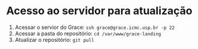 # Acesso ao servidor para atualização

1. Acessar o servior do Grace: `ssh grace@grace.icmc.usp.br -p 22`
2. Acessar a pasta do repositório: `cd /var/www/grace-landing`
3. Atualizar o repositório: `git pull`
